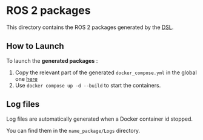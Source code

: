 # ROS 2 packages

This directory contains the ROS 2 packages generated by the [DSL](../ros_aml/README.MD).

## How to Launch
To launch the **generated packages** : 
1. Copy the relevant part of the generated `docker_compose.yml` in the global one [here](../docker-compose.yml)
2. Use `docker compose up -d --build` to start the containers.

## Log files

Log files are automatically generated when a Docker container id stopped.

You can find them in the `name_package/Logs` directory.